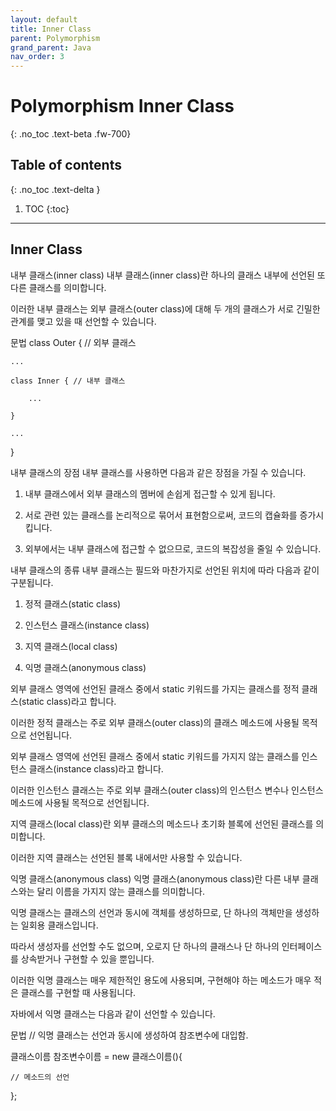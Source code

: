 ```yaml
---
layout: default
title: Inner Class
parent: Polymorphism
grand_parent: Java
nav_order: 3
---
```


# Polymorphism Inner Class
{: .no_toc .text-beta .fw-700}

## Table of contents
{: .no_toc .text-delta }

1. TOC
{:toc}

---

## Inner Class

내부 클래스(inner class)
내부 클래스(inner class)란 하나의 클래스 내부에 선언된 또 다른 클래스를 의미합니다.

이러한 내부 클래스는 외부 클래스(outer class)에 대해 두 개의 클래스가 서로 긴밀한 관계를 맺고 있을 때 선언할 수 있습니다.

문법
class Outer {     // 외부 클래스

    ...

    class Inner { // 내부 클래스

        ...

    }

    ...

}

내부 클래스의 장점
내부 클래스를 사용하면 다음과 같은 장점을 가질 수 있습니다.

 

1. 내부 클래스에서 외부 클래스의 멤버에 손쉽게 접근할 수 있게 됩니다.

2. 서로 관련 있는 클래스를 논리적으로 묶어서 표현함으로써, 코드의 캡슐화를 증가시킵니다.

3. 외부에서는 내부 클래스에 접근할 수 없으므로, 코드의 복잡성을 줄일 수 있습니다.

내부 클래스의 종류
내부 클래스는 필드와 마찬가지로 선언된 위치에 따라 다음과 같이 구분됩니다.

 

1. 정적 클래스(static class)

2. 인스턴스 클래스(instance class)

3. 지역 클래스(local class)

4. 익명 클래스(anonymous class)

 

외부 클래스 영역에 선언된 클래스 중에서 static 키워드를 가지는 클래스를 정적 클래스(static class)라고 합니다.

이러한 정적 클래스는 주로 외부 클래스(outer class)의 클래스 메소드에 사용될 목적으로 선언됩니다.

 

외부 클래스 영역에 선언된 클래스 중에서 static 키워드를 가지지 않는 클래스를 인스턴스 클래스(instance class)라고 합니다.

이러한 인스턴스 클래스는 주로 외부 클래스(outer class)의 인스턴스 변수나 인스턴스 메소드에 사용될 목적으로 선언됩니다.

 

지역 클래스(local class)란 외부 클래스의 메소드나 초기화 블록에 선언된 클래스를 의미합니다.

이러한 지역 클래스는 선언된 블록 내에서만 사용할 수 있습니다.

익명 클래스(anonymous class)
익명 클래스(anonymous class)란 다른 내부 클래스와는 달리 이름을 가지지 않는 클래스를 의미합니다.

익명 클래스는 클래스의 선언과 동시에 객체를 생성하므로, 단 하나의 객체만을 생성하는 일회용 클래스입니다.

따라서 생성자를 선언할 수도 없으며, 오로지 단 하나의 클래스나 단 하나의 인터페이스를 상속받거나 구현할 수 있을 뿐입니다.

 

이러한 익명 클래스는 매우 제한적인 용도에 사용되며, 구현해야 하는 메소드가 매우 적은 클래스를 구현할 때 사용됩니다.

 

자바에서 익명 클래스는 다음과 같이 선언할 수 있습니다.

문법
// 익명 클래스는 선언과 동시에 생성하여 참조변수에 대입함.

클래스이름 참조변수이름 = new 클래스이름(){

    // 메소드의 선언

};

